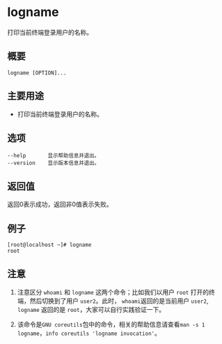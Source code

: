 # logname

打印当前终端登录用户的名称。

## 概要

```
logname [OPTION]...
```

## 主要用途

- 打印当前终端登录用户的名称。

## 选项

```
--help       显示帮助信息并退出。
--version    显示版本信息并退出。
```

## 返回值

返回0表示成功，返回非0值表示失败。

## 例子

```
[root@localhost ~]# logname
root
```

## 注意

1. 注意区分 `whoami` 和 `logname` 这两个命令；比如我们以用户 `root` 打开的终端，然后切换到了用户 `user2`。此时， `whoami`返回的是当前用户 `user2`, `logname` 返回的是 `root`，大家可以自行实践验证一下。

2. 该命令是`GNU coreutils`包中的命令，相关的帮助信息请查看`man -s 1 logname`，`info coreutils 'logname invocation'`。


